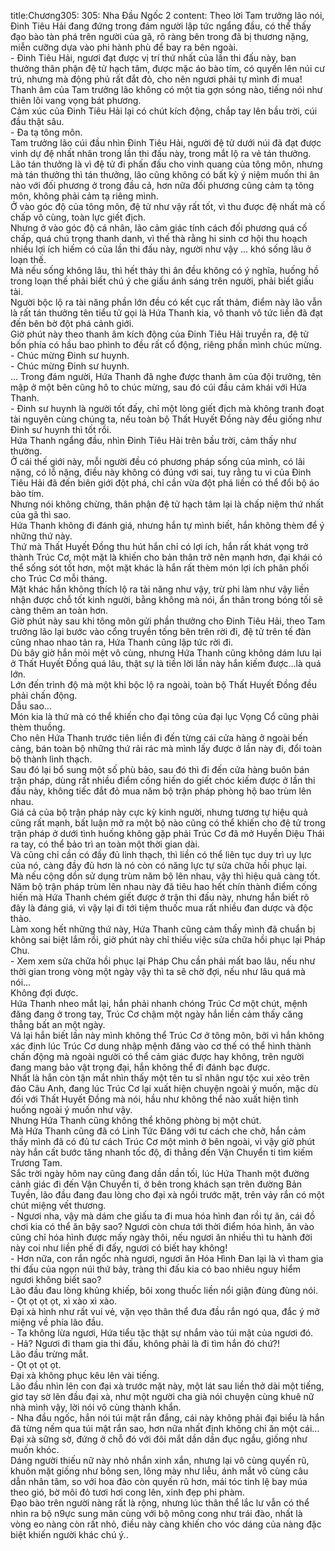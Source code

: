 title:Chương305: 305: Nha Đầu Ngốc 2
content:
Theo lời Tam trưởng lão nói, Đinh Tiêu Hải đang đứng trong đám người lập tức ngẩng đầu, có thể thấy đạo bào tàn phá trên người của gã, rõ ràng bên trong đã bị thương nặng, miễn cưỡng dựa vào phi hành phù để bay ra bên ngoài.<br>- Đinh Tiêu Hải, ngươi đạt được vị trí thứ nhất của lần thi đấu này, ban thưởng thân phận đệ tử hạch tâm, được mặc áo bào tím, có quyền lên núi cư trú, nhưng mà động phủ rất đắt đỏ, cho nên ngươi phải tự mình đi mua!<br>Thanh âm của Tam trưởng lão không có một tia gợn sóng nào, tiếng nói như thiên lôi vang vọng bát phương.<br>Cảm xúc của Đinh Tiêu Hải lại có chút kích động, chắp tay lên bầu trời, cúi đầu thật sâu.<br>- Đa tạ tông môn.<br>Tam trưởng lão cúi đầu nhìn Đinh Tiêu Hải, người đệ tử dưới núi đã đạt được vinh dự đệ nhất nhân trong lần thi đấu này, trong mắt lộ ra vẻ tán thưởng.<br>Lão tán thưởng là vì đệ tử đi phấn đấu cho vinh quang của tông môn, nhưng mà tán thưởng thì tán thưởng, lão cũng không có bất kỳ ý niệm muốn thi ân nào với đối phương ở trong đầu cả, hơn nữa đối phương cũng cảm tạ tông môn, không phải cảm tạ riêng mình.<br>Ở vào góc độ của tông môn, đệ tử như vậy rất tốt, vì thu được đệ nhất mà cố chấp vô cùng, toàn lực giết địch.<br>Nhưng ở vào góc độ cá nhân, lão cảm giác tính cách đối phương quá cố chấp, quá chú trọng thanh danh, vì thế thà rằng hi sinh cơ hội thu hoạch nhiều lợi ích hiếm có của lần thi đấu này, người như vậy … khó sống lâu ở loạn thế.<br>Mà nếu sống không lâu, thì hết thảy thi ân đều không có ý nghĩa, huống hồ trong loạn thế phải biết chú ý che giấu ánh sáng trên người, phải biết giấu tài.<br>Người bộc lộ ra tài năng phần lớn đều có kết cục rất thảm, điểm này lão vẫn là rất tán thưởng tên tiểu tử gọi là Hứa Thanh kia, vô thanh vô tức liền đã đạt đến bên bờ đột phá cảnh giới.<br>Giờ phút này theo thanh âm kích động của Đinh Tiêu Hải truyền ra, đệ tử bốn phía có hầu bao phình to đều rất cổ động, riêng phần mình chúc mừng.<br>- Chúc mừng Đinh sư huynh.<br>- Chúc mừng Đinh sư huynh.<br>… Trong đám người, Hứa Thanh đã nghe được thanh âm của đội trưởng, tên mập ở một bên cũng hô to chúc mừng, sau đó cúi đầu cảm khái với Hứa Thanh.<br>- Đinh sư huynh là người tốt đấy, chỉ một lòng giết địch mà không tranh đoạt tài nguyên cùng chúng ta, nếu toàn bộ Thất Huyết Đồng này đều giống như Đinh sư huynh thì tốt rồi.<br>Hứa Thanh ngẩng đầu, nhìn Đinh Tiêu Hải trên bầu trời, cảm thấy như thường.<br>Ở cái thế giới này, mỗi người đều có phương pháp sống của mình, có lãi nặng, có lỗ nặng, điều này không có đúng với sai, tuy rằng tu vi của Đinh Tiêu Hải đã đến biên giới đột phá, chỉ cần vừa đột phá liền có thể đổi bộ áo bào tím.<br>Nhưng nói không chừng, thân phận đệ tử hạch tâm lại là chấp niệm thứ nhất của gã thì sao.<br>Hứa Thanh không đi đánh giá, nhưng hắn tự mình biết, hắn không thèm để ý những thứ này.<br>Thứ mà Thất Huyết Đồng thu hút hắn chỉ có lợi ích, hắn rất khát vọng trở thành Trúc Cơ, một mặt là khiến cho bản thân trở nên mạnh hơn, đại khái có thể sống sót tốt hơn, một mặt khác là hắn rất thèm món lợi ích phân phối cho Trúc Cơ mỗi tháng.<br>Mặt khác hắn không thích lộ ra tài năng như vậy, trừ phi làm như vậy liền nhận được chỗ tốt kinh người, bằng không mà nói, ẩn thân trong bóng tối sẽ càng thêm an toàn hơn.<br>Giờ phút này sau khi tông môn gửi phần thưởng cho Đinh Tiêu Hải, theo Tam trưởng lão lại bước vào cổng truyền tống bên trên rời đi, đệ tử trên tế đàn cũng nhao nhao tản ra, Hứa Thanh cũng lập tức rời đi.<br>Dù bây giờ hắn mỏi mệt vô cùng, nhưng Hứa Thanh cũng không dám lưu lại ở Thất Huyết Đồng quá lâu, thật sự là tiền lời lần này hắn kiếm được…là quá lớn.<br>Lớn đến trình độ mà một khi bộc lộ ra ngoài, toàn bộ Thất Huyết Đồng đều phải chấn động.<br>Dẫu sao...<br>Món kia là thứ mà có thể khiến cho đại tông của đại lục Vọng Cổ cũng phải thèm thuồng.<br>Cho nên Hứa Thanh trước tiên liền đi đến từng cái cửa hàng ở ngoài bến cảng, bán toàn bộ những thứ rải rác mà mình lấy được ở lần này đi, đổi toàn bộ thành linh thạch.<br>Sau đó lại bổ sung một số phù bảo, sau đó thì đi đến cửa hàng buôn bán trận pháp, dùng rất nhiều điểm cống hiến do giết chóc kiếm được ở lần thi đấu này, không tiếc đắt đỏ mua năm bộ trận pháp phòng hộ bao trùm lên nhau.<br>Giá cả của bộ trận pháp này cực kỳ kinh người, nhưng tương tự hiệu quả cũng rất mạnh, bất luận mở ra một bộ nào cũng có thể khiến cho đệ tử trong trận pháp ở dưới tình huống không gặp phải Trúc Cơ đã mở Huyền Diệu Thái ra tay, có thể bảo trì an toàn một thời gian dài.<br>Và cũng chỉ cần có đầy đủ linh thạch, thì liền có thể liên tục duy trì uy lực của nó, càng đầy đủ hơn là nó còn có năng lực tự sửa chữa hồi phục lại.<br>Mà nếu cộng dồn sử dụng trùm năm bộ lên nhau, vậy thì hiệu quả càng tốt.<br>Năm bộ trận pháp trùm lên nhau này đã tiêu hao hết chín thành điểm cống hiến mà Hứa Thanh chém giết được ở trận thi đấu này, nhưng hắn biết rõ đây là đáng giá, vì vậy lại đi tới tiệm thuốc mua rất nhiều đan dược và độc thảo.<br>Làm xong hết những thứ này, Hứa Thanh cũng cảm thấy mình đã chuẩn bị không sai biệt lắm rồi, giờ phút này chỉ thiếu việc sửa chữa hồi phục lại Pháp Chu.<br>- Xem xem sửa chữa hồi phục lại Pháp Chu cần phải mất bao lâu, nếu như thời gian trong vòng một ngày vậy thì ta sẽ chờ đợi, nếu như lâu quá mà nói...<br>Không đợi được.<br>Hứa Thanh nheo mắt lại, hắn phải nhanh chóng Trúc Cơ một chút, mệnh đăng đang ở trong tay, Trúc Cơ chậm một ngày hắn liền cảm thấy căng thẳng bất an một ngày.<br>Vả lại hắn biết lần này mình không thể Trúc Cơ ở tông môn, bởi vì hắn không xác định lúc Trúc Cơ dung nhập mệnh đăng vào cơ thế có thể hình thành chấn động mà ngoài người có thể cảm giác được hay không, trên người đang mang bảo vật trọng đại, hắn không thể đi đánh bạc được.<br>Nhất là hắn còn tận mắt nhìn thấy một tên tu sĩ nhân ngư tộc xui xẻo trên đảo Câu Anh, đang lúc Trúc Cơ lại xuất hiện chuyện ngoài ý muốn, mặc dù đối với Thất Huyết Đồng mà nói, hầu như không thể nào xuất hiện tình huống ngoài ý muốn như vậy.<br>Nhưng Hứa Thanh cũng không thể không phòng bị một chút.<br>Mà Hứa Thanh cũng đã có Linh Tức Đăng với tư cách che chở, hắn cảm thấy mình đã có đủ tư cách Trúc Cơ một mình ở bên ngoài, vì vậy giờ phút này hắn cất bước tăng nhanh tốc độ, đi thẳng đến Vận Chuyển ti tìm kiếm Trương Tam.<br>Sắc trời ngày hôm nay cũng đang dần dần tối, lúc Hứa Thanh một đường cảnh giác đi đến Vận Chuyển ti, ở bên trong khách sạn trên đường Bản Tuyền, lão đầu đang đau lòng cho đại xà ngồi trước mặt, trên vảy rắn có một chút miệng vết thương.<br>- Ngươi nha, vậy mà dám che giấu ta đi mua hóa hình đan rồi tự ăn, cái đồ chơi kia có thể ăn bậy sao? Ngươi còn chưa tới thời điểm hóa hình, ăn vào cũng chỉ hóa hình được mấy ngày thôi, nếu ngươi ăn nhiều thì tu hành đời này coi như liền phế đi đấy, ngươi có biết hay không!<br>- Hơn nữa, con rắn ngốc nhà ngươi, ngươi ăn Hóa Hình Đan lại là vì tham gia thi đấu của ngọn núi thứ bảy, tràng thi đấu kia có bao nhiêu nguy hiểm ngươi không biết sao?<br>Lão đầu đau lòng khủng khiếp, bôi xong thuốc liền nổi giận đùng đùng nói.<br>- Ọt ọt ọt ọt, xì xào xì xào.<br>Đại xà hình như rất vui vẻ, vặn vẹo thân thể đưa đầu rắn ngó qua, đắc ý mở miệng về phía lão đầu.<br>- Ta không lừa ngươi, Hứa tiểu tặc thật sự nhắm vào túi mật của ngươi đó.<br>- Hả? Ngươi đi tham gia thi đấu, không phải là đi tìm hắn đó chứ?!<br>Lão đầu trừng mắt.<br>- Ọt ọt ọt ọt.<br>Đại xà không phục kêu lên vài tiếng.<br>Lão đầu nhìn lên con đại xà trước mặt này, một lát sau liền thở dài một tiếng, giơ tay sờ lên đầu đại xà, như một người cha già nói chuyện cùng khuê nữ nhà mình vậy, lời nói vô cùng thành khẩn.<br>- Nha đầu ngốc, hắn nói túi mật rắn đắng, cái này không phải đại biểu là hắn đã từng nếm qua túi mật rắn sao, hơn nữa nhất định không chỉ ăn một cái...<br>Đại xà sững sờ, đứng ở chỗ đó với đôi mắt dần dần đục ngầu, giống như muốn khóc.<br>Dáng người thiếu nữ này nhỏ nhắn xinh xắn, nhưng lại vô cùng quyến rũ, khuôn mặt giống như bông sen, lông mày như liễu, ánh mắt vô cùng câu dẫn nhân tâm, so với hoa đào còn quyến rũ hơn, mái tóc tinh lệ bay múa theo gió, bờ môi đỏ tươi hơi cong lên, xinh đẹp phi phàm.<br>Đạo bào trên người nàng rất là rộng, nhưng lúc thân thể lắc lư vẫn có thể nhìn ra bộ n9ực sung mãn cùng với bộ mông cong như trái đào, nhất là vòng eo nàng còn rất nhỏ, điều này càng khiến cho vóc dáng của nàng đặc biệt khiến người khác chú ý..<br>